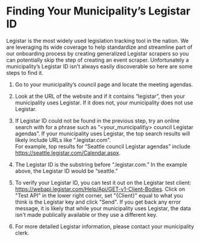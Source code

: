 # Finding Your Municipality’s Legistar ID

Legistar is the most widely used legislation tracking tool in the nation. We are 
leveraging its wide coverage to help standardize and streamline part of our onboarding 
process by creating generalized Legistar scrapers so you can potentially skip the step 
of creating an event scraper. Unfortunately a municipality’s Legistar ID isn’t always 
easily discoverable so here are some steps to find it.

1. Go to your municipality’s council page and locate the meeting agendas.

2. Look at the URL of the website and if it contains “legistar”, then your 
municipality uses Legistar. If it does not, your municipality does not use Legistar.

3. If Legistar ID could not be found in the previous step, try an online search 
with for a phrase such as “\<your_municipalit\y> council Legistar agendas”. If 
your municipality uses Legistar, the top search results will likely include URLs like 
".legistar.com".  
For example, top results for “Seattle council Legistar agendas” include 
https://seattle.legistar.com/Calendar.aspx.

4. The Legistar ID is the substring before “.legistar.com.” In the example above, the 
Legistar ID would be “seattle.”

5. To verify your Legistar ID, you can test it out on the Legistar test client: 
https://webapi.legistar.com/Help/Api/GET-v1-Client-Bodies. Click on "Test API" in the 
lower right corner, set "{Client}" equal to what you think is the Legistar key and 
click "Send". If you get back any error message, it is likely that while your 
municipality uses Legistar, the data isn't made publically available or they use a 
different key.

6. For more detailed Legistar information, please contact your municipality clerk.
